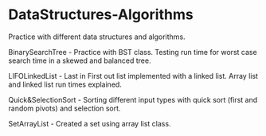 # DataStructures-Algorithms
Practice with different data structures and algorithms. 

BinarySearchTree - Practice with BST class. Testing run time for worst case search time in a skewed and balanced tree. 

LIFOLinkedList - Last in First out list implemented with a linked list. Array list and linked list run times explained.

Quick&SelectionSort - Sorting different input types with quick sort (first and random pivots) and selection sort.

SetArrayList - Created a set using array list class.

